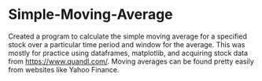 # Simple-Moving-Average
Created a program to calculate the simple moving average for a specified stock over a particular time period and window for the average. This was mostly for practice using dataframes, matplotlib, and acquiring stock data from https://www.quandl.com/. Moving averages can be found pretty easily from websites like Yahoo Finance.
